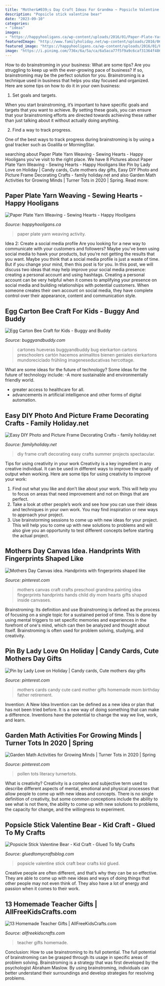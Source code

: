 ```yaml
---
title: "Mother&#039;s Day Craft Ideas For Grandma ~ Popsicle Valentine Stick Craft Bear Crafts Kid Glued"
description: "Popsicle stick valentine bear"
date: "2023-09-10"
categories:
- "ideas"
images:
- "https://happyhooligans.ca/wp-content/uploads/2016/01/Paper-Plate-Yarn-Weaving-copy.jpg"
featuredImage: "http://www.familyholiday.net/wp-content/uploads/2016/06/Easy-DIY-Photo-and-Picture-Frame-Decorating-Crafts-10.jpg"
featured_image: "https://happyhooligans.ca/wp-content/uploads/2016/01/Paper-Plate-Yarn-Weaving-copy.jpg"
image: "https://i.pinimg.com/736x/6a/5a/ca/6a5aca77f5f9a9c6caf31364f4865ba5.jpg"
---
```



How to do brainstroming in your business: What are some tips?
Are you struggling to keep up with the ever-growing pace of business? If so, brainstroming may be the perfect solution for you. Brainstroming is a technique used in business that helps you stay focused and organized. Here are some tips on how to do it in your own business: 
1. Set goals and targets.

When you start brainstroming, it’s important to have specific goals and targets that you want to achieve. By setting these goals, you can ensure that your brainstroming efforts are directed towards achieving these rather than just talking about it without actually doing anything. 

2. Find a way to track progress.

One of the best ways to track progress during brainstroming is by using a goal tracker such as Goalilla or MorningStar.

	

		
searching about Paper Plate Yarn Weaving - Sewing Hearts - Happy Hooligans you've visit to the right place. We have 8 Pictures about Paper Plate Yarn Weaving - Sewing Hearts - Happy Hooligans like Pin by Lady Love on Holiday | Candy cards, Cute mothers day gifts, Easy DIY Photo and Picture Frame Decorating Crafts - family holiday.net and also Garden Math Activities for Growing Minds | Turner Tots in 2020 | Spring. Read more:
		
    
## Paper Plate Yarn Weaving - Sewing Hearts - Happy Hooligans

<img loading=lazy src="https://happyhooligans.ca/wp-content/uploads/2016/01/Paper-Plate-Yarn-Weaving-copy.jpg" onerror="this.onerror=null;this.src='https://tse4.mm.bing.net/th?id=OIP.3u8EOCtZH2Zxj0rQas9LsQAAAA&amp;pid=15.1';" alt="Paper Plate Yarn Weaving - Sewing Hearts - Happy Hooligans">

_Source: happyhooligans.ca_

>paper plate yarn weaving activity. 

	

Idea 2: Create a social media profile
Are you looking for a new way to communicate with your customers and followers? Maybe you’ve been using social media to hawk your products, but you’re not getting the results that you want. Maybe you think that a social media profile is just a waste of time. But if you change your mind, then this post is for you. In this post, we will discuss two ideas that may help improve your social media presence: creating a personal account and using hashtags.
Creating a personal account can be very helpful when it comes to amplifying your presence on social media and building relationships with potential customers. When someone creates their own account on social media, they have complete control over their appearance, content and communication style.

    
## Egg Carton Bee Craft For Kids - Buggy And Buddy

<img loading=lazy src="https://cdn.buggyandbuddy.com/wp-content/uploads/2017/03/bee-square-wm.jpg" onerror="this.onerror=null;this.src='https://tse1.mm.bing.net/th?id=OIP.UJyE_vjUibPmZnNPR0MFjwHaHa&amp;pid=15.1';" alt="Egg Carton Bee Craft for Kids - Buggy and Buddy">

_Source: buggyandbuddy.com_

>cartones hueveras buggyandbuddy bug eierkarton cartons preschoolers cartón hacemos animalitos bienen geniales eierkartons mundoreciclado frühling imageneseducativas hercottage. 

	

What are some ideas for the future of technology?
Some ideas for the future of technology include: 
-A more sustainable and environmentally friendly world. 
- greater access to healthcare for all. 
- advancements in artificial intelligence and other forms of digital automation.

    
## Easy DIY Photo And Picture Frame Decorating Crafts - Family Holiday.net

<img loading=lazy src="http://www.familyholiday.net/wp-content/uploads/2016/06/Easy-DIY-Photo-and-Picture-Frame-Decorating-Crafts-10.jpg" onerror="this.onerror=null;this.src='https://tse2.mm.bing.net/th?id=OIP._VP9vanKemjgtuIxnk4d6wHaJ6&amp;pid=15.1';" alt="Easy DIY Photo and Picture Frame Decorating Crafts - family holiday.net">

_Source: familyholiday.net_

>diy frame craft decorating easy crafts summer projects spectacular. 

	

Tips for using creativity in your work
Creativity is a key ingredient in any creative individual. It can be used in different ways to improve the quality of output when working. Here are some tips for using creativity to improve your work: 
1. Find out what you like and don’t like about your work. This will help you to focus on areas that need improvement and not on things that are perfect. 
2. Take a look at other people’s work and see how you can use their ideas and techniques in your own work. You may find inspiration or new ways to approach your project. 
3. Use brainstorming sessions to come up with new ideas for your project. This will help you to come up with new solutions to problems and will also give you an opportunity to test different concepts before starting the actual project. 

    
## Mothers Day Canvas Idea. Handprints With Fingerprints Shaped Like

<img loading=lazy src="https://i.pinimg.com/736x/f5/e6/58/f5e65878b983504cc7b068471d22cffc--canvas-ideas-for-mothers-day-mothers-day-painting-ideas-canvases.jpg" onerror="this.onerror=null;this.src='https://tse1.mm.bing.net/th?id=OIP.Syrt60yw3nTyoZ5vAaVp9QHaJ6&amp;pid=15.1';" alt="Mothers Day Canvas idea. Handprints with fingerprints shaped like">

_Source: pinterest.com_

>mothers canvas craft crafts preschool grandma painting idea fingerprints handprints hands child diy mom hearts gifts shaped inside canvases. 

	

Brainstroming: Its definition and use
Brainstroming is defined as the process of focusing on a single topic for a sustained period of time. This is done by using mental triggers to set specific memories and experiences in the forefront of one's mind, which can then be analyzed and thought about Itself. Brainstroming is often used for problem solving, studying, and creativity.

    
## Pin By Lady Love On Holiday | Candy Cards, Cute Mothers Day Gifts

<img loading=lazy src="https://i.pinimg.com/736x/aa/24/3a/aa243af4c8a1f55c09c534ab30166bdc--candy-cards-mothers-day.jpg" onerror="this.onerror=null;this.src='https://tse4.mm.bing.net/th?id=OIP.tzddJbAY0OIWuhsgWzduVQHaJ4&amp;pid=15.1';" alt="Pin by Lady Love on Holiday | Candy cards, Cute mothers day gifts">

_Source: pinterest.com_

>mothers cards candy cute card mother gifts homemade mom birthday father retirement. 

	

Invention: A New Idea
Invention can be defined as a new idea or plan that has not been tried before. It is a new way of doing something that can make a difference. Inventions have the potential to change the way we live, work, and learn.

    
## Garden Math Activities For Growing Minds | Turner Tots In 2020 | Spring

<img loading=lazy src="https://i.pinimg.com/736x/6a/5a/ca/6a5aca77f5f9a9c6caf31364f4865ba5.jpg" onerror="this.onerror=null;this.src='https://tse2.mm.bing.net/th?id=OIP.9pqfp9QJUk9-FBCB6lf5FAHaLH&amp;pid=15.1';" alt="Garden Math Activities for Growing Minds | Turner Tots in 2020 | Spring">

_Source: pinterest.com_

>pollen tots literacy turnertots. 

	

What is creativity?
Creativity is a complex and subjective term used to describe different aspects of mental, emotional and physical processes that allow people to come up with new ideas and concepts. There is no single definition of creativity, but some common conceptions include the ability to see what is not there, the ability to come up with new solutions to problems, the capacity for change, and the willingness to experiment.

    
## Popsicle Stick Valentine Bear - Kid Craft - Glued To My Crafts

<img loading=lazy src="https://www.gluedtomycraftsblog.com/wp-content/uploads/2020/01/popsicle-stick-valentine-bear-kid-craft-2.jpg" onerror="this.onerror=null;this.src='https://tse4.mm.bing.net/th?id=OIP.1qvfUPBpQjuBq8H1gdtcfwHaE8&amp;pid=15.1';" alt="Popsicle Stick Valentine Bear - Kid Craft - Glued To My Crafts">

_Source: gluedtomycraftsblog.com_

>popsicle valentine stick craft bear crafts kid glued. 

	

Creative people are often different, and that’s why they can be so effective. They are able to come up with new ideas and ways of doing things that other people may not even think of. They also have a lot of energy and passion when it comes to their work.

    
## 13 Homemade Teacher Gifts | AllFreeKidsCrafts.com

<img loading=lazy src="https://irepo.primecp.com/2016/07/290479/Homemade-Teacher-Gifts-Collage_ExtraLarge800_ID-1766726.jpg?v=1766726" onerror="this.onerror=null;this.src='https://tse2.mm.bing.net/th?id=OIP.3aPh_5KzmQLqKewQ4adyNwHaLG&amp;pid=15.1';" alt="13 Homemade Teacher Gifts | AllFreeKidsCrafts.com">

_Source: allfreekidscrafts.com_

>teacher gifts homemade. 

	

Conclusion: How to use brainstroming to its full potential.
The full potential of brainstroming can be grasped through its usage in specific areas of problem solving. Brainstroming is a strategy that was first developed by the psychologist Abraham Maslow. By using brainstroming, individuals can better understand their surroundings and develop strategies for resolving problems.

